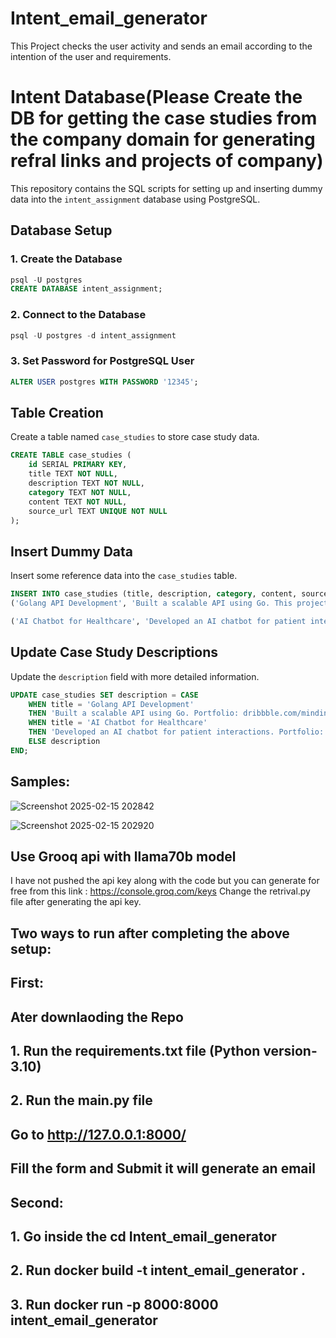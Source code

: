 # Intent_email_generator
This Project checks the user activity and sends an email according to the intention of the user and requirements.

# Intent Database(Please Create the DB for getting the case studies from the company domain for generating refral links and projects of company)

This repository contains the SQL scripts for setting up and inserting dummy data into the `intent_assignment` database using PostgreSQL.

## Database Setup

### 1. Create the Database
```sql
psql -U postgres
CREATE DATABASE intent_assignment;
```

### 2. Connect to the Database
```sql
psql -U postgres -d intent_assignment
```

### 3. Set Password for PostgreSQL User
```sql
ALTER USER postgres WITH PASSWORD '12345';
```

## Table Creation

Create a table named `case_studies` to store case study data.
```sql
CREATE TABLE case_studies (
    id SERIAL PRIMARY KEY,
    title TEXT NOT NULL,
    description TEXT NOT NULL,
    category TEXT NOT NULL,
    content TEXT NOT NULL,
    source_url TEXT UNIQUE NOT NULL
);
```

## Insert Dummy Data

Insert some reference data into the `case_studies` table.
```sql
INSERT INTO case_studies (title, description, category, content, source_url) VALUES
('Golang API Development', 'Built a scalable API using Go. This project involved building a high-performance API using Go. Here are some of our related portfolios: https://dribbble.com/mindinventory, https://www.behance.net/mindinventory, https://www.mindinventory.com/all-portfolios.php', 'Golang', 'This project involved building a high-performance API using Go.', 'https://www.mindinventory.com/golang-api-development-new.php'),

('AI Chatbot for Healthcare', 'Developed an AI chatbot for patient interactions. We built a chatbot to assist patients with medical queries using NLP. Here are some of our related projects in the Healthcare & Wellness domain: Airofit - https://airofit.in/, Biped AI - https://biped.ai/, Shoorah - https://shoorah.io/, Biostrap - https://biostrap.com/, Shmoody - https://www.shmoody.com/, Rx Longevity - https://rx-longevity.com/, Spiritual Me - https://spiritualme.com/, HeadHelp - https://www.headhelp.io/', 'AI/ML, Healthcare', 'We built a chatbot to assist patients with medical queries using NLP.', 'https://www.mindinventory.com/healthcare-solutions-new.php');
```

## Update Case Study Descriptions

Update the `description` field with more detailed information.
```sql
UPDATE case_studies SET description = CASE
    WHEN title = 'Golang API Development'
    THEN 'Built a scalable API using Go. Portfolio: dribbble.com/mindinventory, behance.net/mindinventory, mindinventory.com/all-portfolios.php. Healthcare & Wellness Projects: Airofit (airofit.in) - breath training app, Biped AI (biped.ai) - mobility vest for blind, Shoorah (shoorah.io) - mental health app, Biostrap (biostrap.com), Shmoody (shmoody.com) - mood tracker, Rx Longevity (rx-longevity.com) - health optimization, Spiritual Me (spiritualme.com) - meditation app, HeadHelp (headhelp.io) - self care app. All apps available on iOS and Android.'
    WHEN title = 'AI Chatbot for Healthcare'
    THEN 'Developed an AI chatbot for patient interactions. Portfolio: dribbble.com/mindinventory, behance.net/mindinventory, mindinventory.com/all-portfolios.php. Healthcare & Wellness Projects: Airofit (airofit.in) - breath training app, Biped AI (biped.ai) - mobility vest for blind, Shoorah (shoorah.io) - mental health app, Biostrap (biostrap.com), Shmoody (shmoody.com) - mood tracker, Rx Longevity (rx-longevity.com) - health optimization, Spiritual Me (spiritualme.com) - meditation app, HeadHelp (headhelp.io) - self care app. All apps available on iOS and Android.'
    ELSE description
END;
```
## Samples:

![Screenshot 2025-02-15 202842](https://github.com/user-attachments/assets/5f2c2331-e3f4-4f59-ba19-cd5498124bad)

![Screenshot 2025-02-15 202920](https://github.com/user-attachments/assets/408a922e-f322-4821-ac46-9b99a1b24791)





## Use Grooq api with llama70b model
I have not pushed the api key along with the code but you can generate for free from this link : https://console.groq.com/keys
Change the retrival.py file after generating the api key.




## Two ways to run after completing the above setup:

## First:
## Ater downlaoding the Repo
## 1. Run the requirements.txt file (Python version- 3.10)
## 2. Run the main.py file 
## Go to http://127.0.0.1:8000/
## Fill the form and Submit it will generate an email


## Second:

## 1. Go inside the cd Intent_email_generator
## 2. Run docker build -t intent_email_generator .
## 3. Run docker run -p 8000:8000 intent_email_generator

